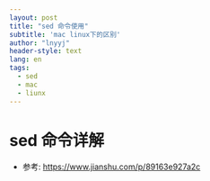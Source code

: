 ```yaml
---
layout: post
title: "sed 命令使用"
subtitle: 'mac linux下的区别'
author: "lnyyj"
header-style: text
lang: en
tags:
  - sed
  - mac
  - liunx
---
```


# sed 命令详解
- 参考: https://www.jianshu.com/p/89163e927a2c